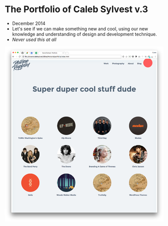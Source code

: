 The Portfolio of Caleb Sylvest v.3
=====

- December 2014
- Let's see if we can make something new and cool, using our new knowledge and understanding of design and development technique.
- *Never used this at all*

![Porfolio v3](css-portfolio-v3-unused.png)
